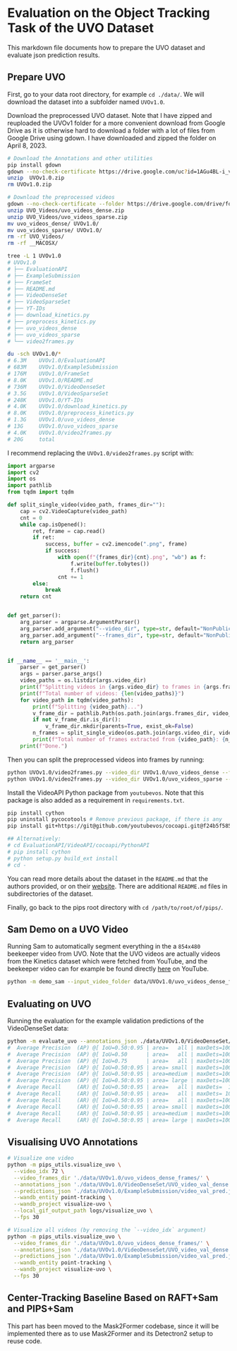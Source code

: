 # Evaluation on the Object Tracking Task of the UVO Dataset	

This markdown file documents how to prepare the UVO dataset and evaluate
json prediction results.

## Prepare UVO

First, go to your data root directory, for example `cd ./data/`. We will
download the dataset into a subfolder named `UVOv1.0`.

Download the preprocessed UVO dataset. Note that I have zipped and
reuploaded the UVOv1 folder for a more convenient download from Google
Drive as it is otherwise hard to download a folder with a lot of files
from Google Drive using gdown. I have downloaded and zipped the folder
on April 8, 2023.

```bash
# Download the Annotations and other utilities
pip install gdown
gdown --no-check-certificate https://drive.google.com/uc?id=1AGu4BL-i_vDCMNtwsoSuo5wIyDVd5dRf
unzip  UVOv1.0.zip
rm UVOv1.0.zip

# Download the preprocessed videos
gdown --no-check-certificate --folder https://drive.google.com/drive/folders/1fOhEdHqrp_6D_tBsrR9hazDLYV2Sw1XC
unzip UVO_Videos/uvo_videos_dense.zip
unzip UVO_Videos/uvo_videos_sparse.zip
mv uvo_videos_dense/ UVOv1.0/
mv uvo_videos_sparse/ UVOv1.0/
rm -rf UVO_Videos/
rm -rf __MACOSX/

tree -L 1 UVOv1.0
# UVOv1.0
# ├── EvaluationAPI
# ├── ExampleSubmission
# ├── FrameSet
# ├── README.md
# ├── VideoDenseSet
# ├── VideoSparseSet
# ├── YT-IDs
# ├── download_kinetics.py
# ├── preprocess_kinetics.py
# ├── uvo_videos_dense
# ├── uvo_videos_sparse
# └── video2frames.py

du -sch UVOv1.0/*
# 6.3M    UVOv1.0/EvaluationAPI
# 683M    UVOv1.0/ExampleSubmission
# 176M    UVOv1.0/FrameSet
# 8.0K    UVOv1.0/README.md
# 736M    UVOv1.0/VideoDenseSet
# 3.5G    UVOv1.0/VideoSparseSet
# 248K    UVOv1.0/YT-IDs
# 4.0K    UVOv1.0/download_kinetics.py
# 8.0K    UVOv1.0/preprocess_kinetics.py
# 1.3G    UVOv1.0/uvo_videos_dense
# 13G     UVOv1.0/uvo_videos_sparse
# 4.0K    UVOv1.0/video2frames.py
# 20G     total
```

I recommend replacing the `UVOv1.0/video2frames.py` script with:
```py
import argparse
import cv2
import os
import pathlib
from tqdm import tqdm

def split_single_video(video_path, frames_dir=""):
    cap = cv2.VideoCapture(video_path)
    cnt = 0
    while cap.isOpened():
        ret, frame = cap.read()
        if ret:
            success, buffer = cv2.imencode(".png", frame)
            if success:
                with open(f"{frames_dir}{cnt}.png", "wb") as f:
                    f.write(buffer.tobytes())
                    f.flush()
                cnt += 1
        else:
            break
    return cnt


def get_parser():
    arg_parser = argparse.ArgumentParser()
    arg_parser.add_argument("--video_dir", type=str, default="NonPublic/uvo_videos_dense/")
    arg_parser.add_argument("--frames_dir", type=str, default="NonPublic/uvo_videos_dense_frames/")
    return arg_parser


if __name__ == '__main__':
    parser = get_parser()
    args = parser.parse_args()
    video_paths = os.listdir(args.video_dir)
    print(f"Splitting videos in {args.video_dir} to frames in {args.frames_dir}...")
    print(f"Total number of videos: {len(video_paths)}")
    for video_path in tqdm(video_paths):
        print(f"Splitting {video_path}...")
        v_frame_dir = pathlib.Path(os.path.join(args.frames_dir, video_path[:-4]))
        if not v_frame_dir.is_dir():
            v_frame_dir.mkdir(parents=True, exist_ok=False)
        n_frames = split_single_video(os.path.join(args.video_dir, video_path), frames_dir=v_frame_dir)
        print(f"Total number of frames extracted from {video_path}: {n_frames}")
    print(f"Done.")

```

Then you can split the preprocessed videos into frames by running:

```bash
python UVOv1.0/video2frames.py --video_dir UVOv1.0/uvo_videos_dense --frames_dir UVOv1.0/uvo_videos_dense_frames
python UVOv1.0/video2frames.py --video_dir UVOv1.0/uvo_videos_sparse --frames_dir UVOv1.0/uvo_videos_sparse_frames
```

Install the VideoAPI Python package from `youtubevos`. Note that this
package is also added as a requirement in `requirements.txt`.

```bash
pip install cython
pip uninstall pycocotools # Remove previous package, if there is any
pip install git+https://git@github.com/youtubevos/cocoapi.git@f24b5f58594adfe4f4c015bf49dbc819cc3be98f#subdirectory=PythonAPI

## Alternatively:
# cd EvaluationAPI/VideoAPI/cocoapi/PythonAPI
# pip install cython
# python setup.py build_ext install
# cd -
```

You can read more details about the dataset in the `README.md` that the
authors provided, or on their [website](https://sites.google.com/view/unidentified-video-object/dataset). There are additional
`README.md` files in subdirectories of the dataset.

Finally, go back to the pips root directory with `cd /path/to/root/of/pips/`.

## Sam Demo on a UVO Video

Running Sam to automatically segment everything in the a `854x480`
beekeeper video from UVO. Note that the UVO videos are actually videos
from the Kinetics dataset which were fetched from YouTube, and the
beekeeper video can for example be found directly [here](https://www.youtube.com/watch?v=-18X6h92xpw) on YouTube.

```bash
python -m demo_sam --input_video_folder data/UVOv1.0/uvo_videos_dense_frames/-18X6h92xpw
```

## Evaluating on UVO

Running the evaluation for the example validation predictions of the
VideoDenseSet data:

```bash
python -m evaluate_uvo --annotations_json ./data/UVOv1.0/VideoDenseSet/UVO_video_val_dense.json --predictions_json ./data/UVOv1.0/ExampleSubmission/video_val_pred.json
#  Average Precision  (AP) @[ IoU=0.50:0.95 | area=   all | maxDets=100 ] = 0.037
#  Average Precision  (AP) @[ IoU=0.50      | area=   all | maxDets=100 ] = 0.069
#  Average Precision  (AP) @[ IoU=0.75      | area=   all | maxDets=100 ] = 0.034
#  Average Precision  (AP) @[ IoU=0.50:0.95 | area= small | maxDets=100 ] = 0.020
#  Average Precision  (AP) @[ IoU=0.50:0.95 | area=medium | maxDets=100 ] = 0.073
#  Average Precision  (AP) @[ IoU=0.50:0.95 | area= large | maxDets=100 ] = 0.117
#  Average Recall     (AR) @[ IoU=0.50:0.95 | area=   all | maxDets=  1 ] = 0.020
#  Average Recall     (AR) @[ IoU=0.50:0.95 | area=   all | maxDets= 10 ] = 0.050
#  Average Recall     (AR) @[ IoU=0.50:0.95 | area=   all | maxDets=100 ] = 0.053
#  Average Recall     (AR) @[ IoU=0.50:0.95 | area= small | maxDets=100 ] = 0.028
#  Average Recall     (AR) @[ IoU=0.50:0.95 | area=medium | maxDets=100 ] = 0.099
#  Average Recall     (AR) @[ IoU=0.50:0.95 | area= large | maxDets=100 ] = 0.152
```

## Visualising UVO Annotations

```bash
# Visualize one video
python -m pips_utils.visualize_uvo \
  --video_idx 72 \
  --video_frames_dir './data/UVOv1.0/uvo_videos_dense_frames/' \
  --annotations_json './data/UVOv1.0/VideoDenseSet/UVO_video_val_dense.json' \
  --predictions_json './data/UVOv1.0/ExampleSubmission/video_val_pred.json' \
  --wandb_entity point-tracking \
  --wandb_project visualize-uvo \
  --local_gif_output_path logs/visualize_uvo \
  --fps 30

# Visualize all videos (by removing the `--video_idx` argument)
python -m pips_utils.visualize_uvo \
  --video_frames_dir './data/UVOv1.0/uvo_videos_dense_frames/' \
  --annotations_json './data/UVOv1.0/VideoDenseSet/UVO_video_val_dense.json' \
  --predictions_json './data/UVOv1.0/ExampleSubmission/video_val_pred.json' \
  --wandb_entity point-tracking \
  --wandb_project visualize-uvo \
  --fps 30
```

## Center-Tracking Baseline Based on RAFT+Sam and PIPS+Sam

This part has been moved to the Mask2Former codebase, since it will be
implemented there as to use Mask2Former and its Detectron2 setup to
reuse code.